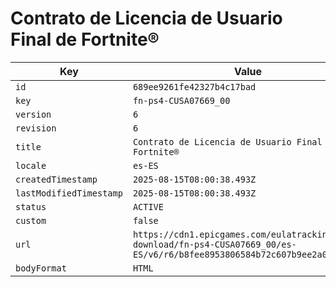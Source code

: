 # Contrato de Licencia de Usuario Final de Fortnite®

| Key | Value |
| --- | ----- |
| `id` | `689ee9261fe42327b4c17bad` |
| `key` | `fn-ps4-CUSA07669_00` |
| `version` | `6` |
| `revision` | `6` |
| `title` | `Contrato de Licencia de Usuario Final de Fortnite®` |
| `locale` | `es-ES` |
| `createdTimestamp` | `2025-08-15T08:00:38.493Z` |
| `lastModifiedTimestamp` | `2025-08-15T08:00:38.493Z` |
| `status` | `ACTIVE` |
| `custom` | `false` |
| `url` | `https://cdn1.epicgames.com/eulatracking-download/fn-ps4-CUSA07669_00/es-ES/v6/r6/b8fee8953806584b72c607b9ee2a008d.pdf` |
| `bodyFormat` | `HTML` |
